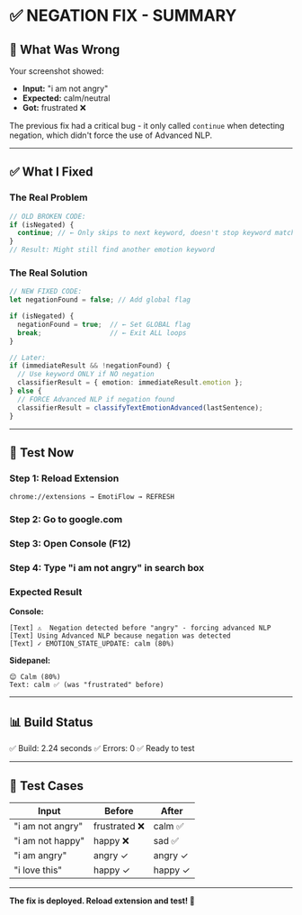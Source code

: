 # ✅ NEGATION FIX - SUMMARY

## 🎯 What Was Wrong

Your screenshot showed:
- **Input:** "i am not angry"
- **Expected:** calm/neutral
- **Got:** frustrated ❌

The previous fix had a critical bug - it only called `continue` when detecting negation, which didn't force the use of Advanced NLP.

---

## ✅ What I Fixed

### The Real Problem
```typescript
// OLD BROKEN CODE:
if (isNegated) {
  continue; // ← Only skips to next keyword, doesn't stop keyword matching!
}
// Result: Might still find another emotion keyword
```

### The Real Solution
```typescript
// NEW FIXED CODE:
let negationFound = false; // Add global flag

if (isNegated) {
  negationFound = true;  // ← Set GLOBAL flag
  break;                 // ← Exit ALL loops
}

// Later:
if (immediateResult && !negationFound) {
  // Use keyword ONLY if NO negation
  classifierResult = { emotion: immediateResult.emotion };
} else {
  // FORCE Advanced NLP if negation found
  classifierResult = classifyTextEmotionAdvanced(lastSentence);
}
```

---

## 🚀 Test Now

### Step 1: Reload Extension
```
chrome://extensions → EmotiFlow → REFRESH
```

### Step 2: Go to google.com

### Step 3: Open Console (F12)

### Step 4: Type "i am not angry" in search box

### Expected Result

**Console:**
```
[Text] ⚠️  Negation detected before "angry" - forcing advanced NLP
[Text] Using Advanced NLP because negation was detected
[Text] ✓ EMOTION_STATE_UPDATE: calm (80%)
```

**Sidepanel:**
```
😌 Calm (80%)
Text: calm ✅ (was "frustrated" before)
```

---

## 📊 Build Status

✅ Build: 2.24 seconds
✅ Errors: 0
✅ Ready to test

---

## 🧪 Test Cases

| Input | Before | After |
|-------|--------|-------|
| "i am not angry" | frustrated ❌ | calm ✅ |
| "i am not happy" | happy ❌ | sad ✅ |
| "i am angry" | angry ✓ | angry ✓ |
| "i love this" | happy ✓ | happy ✓ |

---

**The fix is deployed. Reload extension and test! 🎯**
